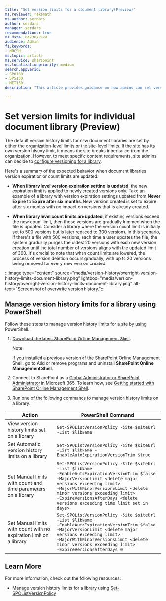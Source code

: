 ```yaml
---
title: "Set version limits for a document library(Preview)"
ms.reviewer: rekamath
ms.author: serdars
author: serdars
manager: serdars
recommendations: true
ms.date: 04/30/2024
audience: Admin
f1.keywords:
- NOCSH
ms.topic: article
ms.service: sharepoint
ms.localizationpriority: medium
search.appverid:
- SPO160
- SPS150
- MET150
description: "This article provides guidance on how admins can set version limits for a document library."

---
```



# Set version limits for individual document library (Preview)

The default version history limits for new document libraries are set by either the organization-level limits or the site-level limits. If the site has its own version history limit, it means the site breaks inheritance from the organization. However, to meet specific content requirements, site admins can decide to [configure versioning for a library](https://support.microsoft.com/en-us/office/enable-and-configure-versioning-for-a-list-or-library-1555d642-23ee-446a-990a-bcab618c7a37).

Here's a summary of the expected behavior when document libraries version expiration or count limits are updated:  

- **When library level version expiration setting is updated**, the new expiration limit is applied to newly created versions only. Take an example of a library with version expiration settings updated from **Never Expire** to **Expire after six months**. New version created is set to expire after six months with no impact on versions that is already created.  

- **When library level count limits are updated**, if existing versions exceed the new count limit, then those versions are gradually trimmed when the file is updated. Consider a library where the version count limit is initially set to 500 versions but is later reduced to 300 versions. In this scenario, if there's a file with 500 versions, each time a user updates the file, the system gradually purges the oldest 20 versions with each new version creation until the total number of versions aligns with the updated limit of 300. It's crucial to note that when count limits are lowered, the process of version deletion occurs gradually, with up to 20 versions being removed for every new version created.  

:::image type="content" source="media/version-history/overright-version-history-limits-document-library.png" lightbox="media/version-history/overright-version-history-limits-document-library.png" alt-text="Screenshot of overwrite version history.":::

## Manage version history limits for a library using PowerShell

Follow these steps to manage version history limits for a site by using PowerShell.

1. [Download the latest SharePoint Online Management Shell](https://go.microsoft.com/fwlink/p/?LinkId=255251).

    > [!NOTE]
    > If you installed a previous version of the SharePoint Online Management Shell, go to Add or remove programs and uninstall **SharePoint Online Management Shell**.

1. Connect to SharePoint as a [Global Administrator or SharePoint Administrator](/sharepoint/sharepoint-admin-role) in Microsoft 365. To learn how, see [Getting started with SharePoint Online Management Shell](/powershell/sharepoint/sharepoint-online/connect-sharepoint-online).
2. Run one of the following commands to manage version history limits on a library:

| **Action** | **PowerShell Command** |
| --- | --- |
| View version history limits set on a library | `Get-SPOListVersionPolicy -Site $siteUrl -List $libName` |
| Set Automatic version history limits on a library | `Set-SPOListVersionPolicy -Site $siteUrl -List $libName -EnableAutoExpirationVersionTrim $true` |
| Set Manual limits with count and time parameters on a library | `Set-SPOListVersionPolicy -Site $siteUrl -List $libName`<br>`-EnableAutoExpirationVersionTrim $false`<br>`-MajorVersionLimit <delete major versions exceeding limit>`<br>`-MajorWithMinorVersionsLimit <delete minor versions exceeding limit>`<br>`-ExpireVersionsAfterDays <delete versions exceeding time limit set in days>`|
| Set Manual limits with count with no expiration limit on a library | `Set-SPOListVersionPolicy -Site $siteUrl -List $libName`<br>`-EnableAutoExpirationVersionTrim $false`<br>`-MajorVersionLimit <delete major versions exceeding limit>`<br>`-MajorWithMinorVersionsLimit <delete minor versions exceeding limit>`<br>`-ExpireVersionsAfterDays 0` |


## Learn More

For more information, check out the following resources:

- Manage version history limits for a library using [Set-SPOListVersionPolicy](/powershell/module/sharepoint-online/set-spolistversionpolicy)
